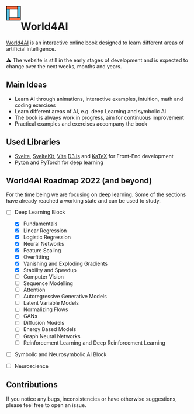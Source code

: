 <img src='logo.svg' align="left" width="40px" margin="20px">

# World4AI

[World4AI](https://world4ai.org) is an interactive online book designed to learn different areas of artificial intelligence.

⚠️ The website is still in the early stages of development and is expected to change over the next weeks, months and years.

## Main Ideas

- Learn AI through animations, interactive examples, intuition, math and coding exercises
- Learn different areas of AI, e.g. deep Learning and symbolic AI
- The book is always work in progress, aim for continuous improvement
- Practical examples and exercises accompany the book

## Used Libraries

- [Svelte](https://svelte.dev/), [SvelteKit](https://kit.svelte.dev/), [Vite](https://vitejs.dev/) [D3.js](https://d3js.org/) and [KaTeX](https://katex.org/) for Front-End development
- [Pyton](https://www.python.org/) and [PyTorch](https://pytorch.org/) for deep learning

## World4AI Roadmap 2022 (and beyond)

For the time being we are focusing on deep learning.
Some of the sections have already reached a working state and can be used to study.

- [ ] Deep Learning Block

  - [x] Fundamentals
  - [x] Linear Regression
  - [x] Logistic Regression
  - [x] Neural Networks
  - [x] Feature Scaling
  - [x] Overfitting
  - [x] Vanishing and Exploding Gradients
  - [x] Stability and Speedup
  - [ ] Computer Vision
  - [ ] Sequence Modelling
  - [ ] Attention
  - [ ] Autoregressive Generative Models
  - [ ] Latent Variable Models
  - [ ] Normalizing Flows
  - [ ] GANs
  - [ ] Diffusion Models
  - [ ] Energy Based Models
  - [ ] Graph Neural Networks
  - [ ] Reinforcement Learning and Deep Reinforcement Learning

- [ ] Symbolic and Neurosymbolic AI Block

- [ ] Neuroscience

## Contributions

If you notice any bugs, inconsistencies or have otherwise suggestions, please feel free to open an issue.
